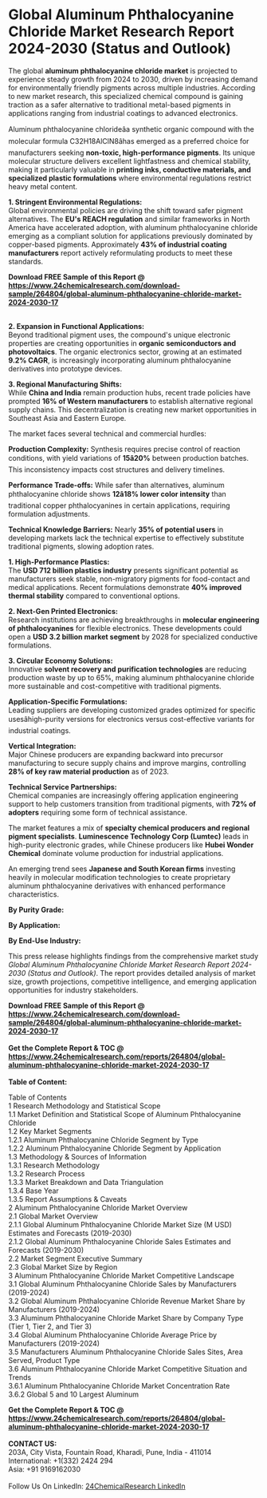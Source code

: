 <h1>Global Aluminum Phthalocyanine Chloride Market Research Report 2024-2030 (Status and Outlook)</h1><p>The global <strong>aluminum phthalocyanine chloride market</strong> is projected to experience steady growth from 2024 to 2030, driven by increasing demand for environmentally friendly pigments across multiple industries. According to new market research, this specialized chemical compound is gaining traction as a safer alternative to traditional metal-based pigments in applications ranging from industrial coatings to advanced electronics.</p><p>Aluminum phthalocyanine chlorideâa synthetic organic compound with the molecular formula C32H18AlClN8âhas emerged as a preferred choice for manufacturers seeking <strong>non-toxic, high-performance pigments</strong>. Its unique molecular structure delivers excellent lightfastness and chemical stability, making it particularly valuable in <strong>printing inks, conductive materials, and specialized plastic formulations</strong> where environmental regulations restrict heavy metal content.</p><p><strong>1. Stringent Environmental Regulations:</strong><br>
Global environmental policies are driving the shift toward safer pigment alternatives. The <strong>EU's REACH regulation</strong> and similar frameworks in North America have accelerated adoption, with aluminum phthalocyanine chloride emerging as a compliant solution for applications previously dominated by copper-based pigments. Approximately <strong>43% of industrial coating manufacturers</strong> report actively reformulating products to meet these standards.</p><div><b>Download FREE Sample of this Report @ 
            <a href="https://www.24chemicalresearch.com/download-sample/264804/global-aluminum-phthalocyanine-chloride-market-2024-2030-17">
            https://www.24chemicalresearch.com/download-sample/264804/global-aluminum-phthalocyanine-chloride-market-2024-2030-17</a></b></div><br><p><strong>2. Expansion in Functional Applications:</strong><br>
Beyond traditional pigment uses, the compound's unique electronic properties are creating opportunities in <strong>organic semiconductors and photovoltaics</strong>. The organic electronics sector, growing at an estimated <strong>9.2% CAGR</strong>, is increasingly incorporating aluminum phthalocyanine derivatives into prototype devices.</p><p><strong>3. Regional Manufacturing Shifts:</strong><br>
While <strong>China and India</strong> remain production hubs, recent trade policies have prompted <strong>16% of Western manufacturers</strong> to establish alternative regional supply chains. This decentralization is creating new market opportunities in Southeast Asia and Eastern Europe.</p><p>The market faces several technical and commercial hurdles:</p><p><strong>Production Complexity:</strong> Synthesis requires precise control of reaction conditions, with yield variations of <strong>15â20%</strong> between production batches. This inconsistency impacts cost structures and delivery timelines.</p><p><strong>Performance Trade-offs:</strong> While safer than alternatives, aluminum phthalocyanine chloride shows <strong>12â18% lower color intensity</strong> than traditional copper phthalocyanines in certain applications, requiring formulation adjustments.</p><p><strong>Technical Knowledge Barriers:</strong> Nearly <strong>35% of potential users</strong> in developing markets lack the technical expertise to effectively substitute traditional pigments, slowing adoption rates.</p><p><strong>1. High-Performance Plastics:</strong><br>
The <strong>USD 712 billion plastics industry</strong> presents significant potential as manufacturers seek stable, non-migratory pigments for food-contact and medical applications. Recent formulations demonstrate <strong>40% improved thermal stability</strong> compared to conventional options.</p><p><strong>2. Next-Gen Printed Electronics:</strong><br>
Research institutions are achieving breakthroughs in <strong>molecular engineering of phthalocyanines</strong> for flexible electronics. These developments could open a <strong>USD 3.2 billion market segment</strong> by 2028 for specialized conductive formulations.</p><p><strong>3. Circular Economy Solutions:</strong><br>
Innovative <strong>solvent recovery and purification technologies</strong> are reducing production waste by up to 65%, making aluminum phthalocyanine chloride more sustainable and cost-competitive with traditional pigments.</p><p><strong>Application-Specific Formulations:</strong><br>
	Leading suppliers are developing customized grades optimized for specific usesâhigh-purity versions for electronics versus cost-effective variants for industrial coatings.</p><p><strong>Vertical Integration:</strong><br>
	Major Chinese producers are expanding backward into precursor manufacturing to secure supply chains and improve margins, controlling <strong>28% of key raw material production</strong> as of 2023.</p><p><strong>Technical Service Partnerships:</strong><br>
	Chemical companies are increasingly offering application engineering support to help customers transition from traditional pigments, with <strong>72% of adopters</strong> requiring some form of technical assistance.</p><p>The market features a mix of <strong>specialty chemical producers and regional pigment specialists</strong>. <strong>Luminescence Technology Corp (Lumtec)</strong> leads in high-purity electronic grades, while Chinese producers like <strong>Hubei Wonder Chemical</strong> dominate volume production for industrial applications.</p><p>An emerging trend sees <strong>Japanese and South Korean firms</strong> investing heavily in molecular modification technologies to create proprietary aluminum phthalocyanine derivatives with enhanced performance characteristics.</p><p><strong>By Purity Grade:</strong></p><p><strong>By Application:</strong></p><p><strong>By End-Use Industry:</strong></p><p>This press release highlights findings from the comprehensive market study <em>Global Aluminum Phthalocyanine Chloride Market Research Report 2024-2030 (Status and Outlook)</em>. The report provides detailed analysis of market size, growth projections, competitive intelligence, and emerging application opportunities for industry stakeholders.</p><div><b>Download FREE Sample of this Report @ 
            <a href="https://www.24chemicalresearch.com/download-sample/264804/global-aluminum-phthalocyanine-chloride-market-2024-2030-17">
            https://www.24chemicalresearch.com/download-sample/264804/global-aluminum-phthalocyanine-chloride-market-2024-2030-17</a></b></div><br><div><b>Get the Complete Report & TOC @ 
            <a href="https://www.24chemicalresearch.com/reports/264804/global-aluminum-phthalocyanine-chloride-market-2024-2030-17">
            https://www.24chemicalresearch.com/reports/264804/global-aluminum-phthalocyanine-chloride-market-2024-2030-17</a></b></div><br>
            <b>Table of Content:</b><p>Table of Contents<br />
1 Research Methodology and Statistical Scope<br />
1.1 Market Definition and Statistical Scope of Aluminum Phthalocyanine Chloride<br />
1.2 Key Market Segments<br />
1.2.1 Aluminum Phthalocyanine Chloride Segment by Type<br />
1.2.2 Aluminum Phthalocyanine Chloride Segment by Application<br />
1.3 Methodology & Sources of Information<br />
1.3.1 Research Methodology<br />
1.3.2 Research Process<br />
1.3.3 Market Breakdown and Data Triangulation<br />
1.3.4 Base Year<br />
1.3.5 Report Assumptions & Caveats<br />
2 Aluminum Phthalocyanine Chloride Market Overview<br />
2.1 Global Market Overview<br />
2.1.1 Global Aluminum Phthalocyanine Chloride Market Size (M USD) Estimates and Forecasts (2019-2030)<br />
2.1.2 Global Aluminum Phthalocyanine Chloride Sales Estimates and Forecasts (2019-2030)<br />
2.2 Market Segment Executive Summary<br />
2.3 Global Market Size by Region<br />
3 Aluminum Phthalocyanine Chloride Market Competitive Landscape<br />
3.1 Global Aluminum Phthalocyanine Chloride Sales by Manufacturers (2019-2024)<br />
3.2 Global Aluminum Phthalocyanine Chloride Revenue Market Share by Manufacturers (2019-2024)<br />
3.3 Aluminum Phthalocyanine Chloride Market Share by Company Type (Tier 1, Tier 2, and Tier 3)<br />
3.4 Global Aluminum Phthalocyanine Chloride Average Price by Manufacturers (2019-2024)<br />
3.5 Manufacturers Aluminum Phthalocyanine Chloride Sales Sites, Area Served, Product Type<br />
3.6 Aluminum Phthalocyanine Chloride Market Competitive Situation and Trends<br />
3.6.1 Aluminum Phthalocyanine Chloride Market Concentration Rate<br />
3.6.2 Global 5 and 10 Largest Aluminum </p><div><b>Get the Complete Report & TOC @ 
            <a href="https://www.24chemicalresearch.com/reports/264804/global-aluminum-phthalocyanine-chloride-market-2024-2030-17">
            https://www.24chemicalresearch.com/reports/264804/global-aluminum-phthalocyanine-chloride-market-2024-2030-17</a></b></div><br><b>CONTACT US:</b><br>
            203A, City Vista, Fountain Road, Kharadi, Pune, India - 411014<br>
            International: +1(332) 2424 294<br>
            Asia: +91 9169162030 <br><br>
            Follow Us On LinkedIn: <a href="https://www.linkedin.com/company/24chemicalresearch/">24ChemicalResearch LinkedIn</a>